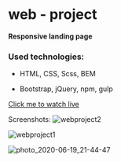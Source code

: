 # web - project

**Responsive landing page** 

  ### Used technologies:

- HTML, CSS, Scss, BEM

- Bootstrap, jQuery, npm, gulp
  
[Click me to watch live](https://ruslankussein.github.io/web-project/)

Screenshots:
![webproject2](https://user-images.githubusercontent.com/55057204/85155886-c509ef80-b272-11ea-9302-dc791daea9f9.jpg)


![webproject1](https://user-images.githubusercontent.com/55057204/85155925-cfc48480-b272-11ea-8fd1-b4726a772265.jpg)

![photo_2020-06-19_21-44-47](https://user-images.githubusercontent.com/55057204/85158663-f932df80-b275-11ea-9d9a-907aa3c18888.jpg)

